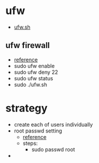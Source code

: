 # ufw
- [ufw.sh](../../bash/ufw.sh)

## ufw firewall
- [reference](https://blog.csdn.net/txl910514/article/details/80787982)
- sudo ufw enable
- sudo ufw deny 22
- sudo ufw status
- sudo ./ufw.sh 

# strategy
- create each of users individually
- root passwd setting
    - [reference](https://www.cnblogs.com/zxingwork/p/9742149.html)
    - steps: 
        - sudo passwd root
- 
